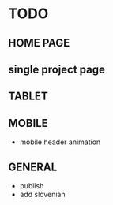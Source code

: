 # TODO

## HOME PAGE

## single project page

## TABLET
## MOBILE
- mobile header animation

## GENERAL
- publish
- add slovenian
